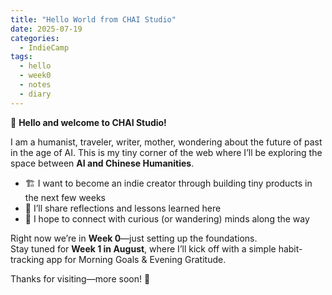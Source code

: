 ```yaml
---
title: "Hello World from CHAI Studio"
date: 2025-07-19
categories:
  - IndieCamp
tags:
  - hello
  - week0
  - notes
  - diary
---
```


👋 **Hello and welcome to CHAI Studio!**

I am a humanist, traveler, writer, mother, wondering about the future of past in the age of AI. 
This is my tiny corner of the web where I’ll be exploring the space between **AI and Chinese Humanities**.

- 🏗️ I want to become an indie creator through building tiny products in the next few weeks  
- 📝 I’ll share reflections and lessons learned here  
- 🤝 I hope to connect with curious (or wandering) minds along the way  

Right now we’re in **Week 0**—just setting up the foundations.  
Stay tuned for **Week 1 in August**, where I’ll kick off with a simple habit-tracking app for Morning Goals & Evening Gratitude.

Thanks for visiting—more soon! 🌱
